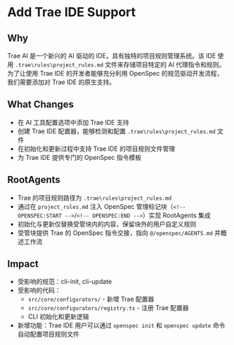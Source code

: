 # Add Trae IDE Support

## Why

Trae AI 是一个新兴的 AI 驱动的 IDE，具有独特的项目规则管理系统。该 IDE 使用 `.trae\rules\project_rules.md` 文件来存储项目特定的 AI 代理指令和规则。为了让使用 Trae IDE 的开发者能够充分利用 OpenSpec 的规范驱动开发流程，我们需要添加对 Trae IDE 的原生支持。

## What Changes

- 在 AI 工具配置选项中添加 Trae IDE 支持
- 创建 Trae IDE 配置器，能够检测和配置 `.trae\rules\project_rules.md` 文件
- 在初始化和更新过程中支持 Trae IDE 的项目规则文件管理
- 为 Trae IDE 提供专门的 OpenSpec 指令模板

## RootAgents

- Trae 的项目规则路径为 `.trae\rules\project_rules.md`
- 通过在 `project_rules.md` 注入 OpenSpec 管理标记块（`<!-- OPENSPEC:START -->`/`<!-- OPENSPEC:END -->`）实现 RootAgents 集成
- 初始化与更新仅替换受管块内的内容，保留块外的用户自定义规则
- 受管块提供 Trae 的 OpenSpec 指令交接，指向 `@/openspec/AGENTS.md` 并概述工作流

## Impact

- 受影响的规范：cli-init, cli-update
- 受影响的代码：
  - `src/core/configurators/` - 新增 Trae 配置器
  - `src/core/configurators/registry.ts` - 注册 Trae 配置器
  - CLI 初始化和更新逻辑
- 新增功能：Trae IDE 用户可以通过 `openspec init` 和 `openspec update` 命令自动配置项目规则文件